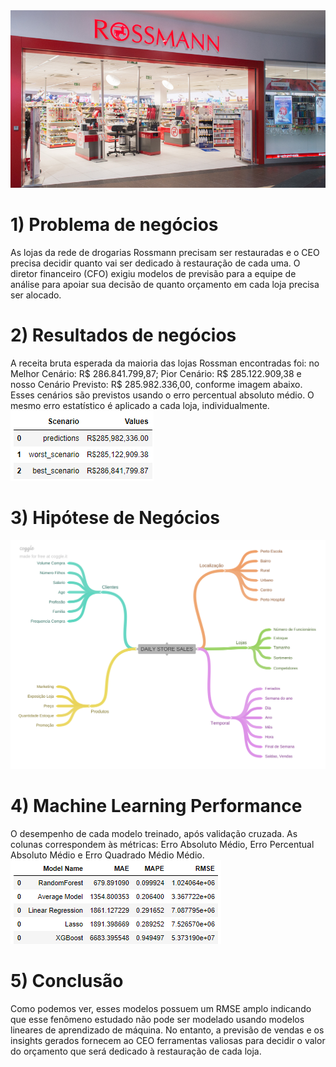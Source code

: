 <img src="/img/Rossmann.jpg" alt="rossmann"/>

<h1> 1) Problema de negócios </h1>
As lojas da rede de drogarias Rossmann precisam ser restauradas e o CEO precisa decidir quanto vai ser dedicado à restauração de cada uma. O diretor financeiro (CFO) exigiu modelos de previsão para a equipe de análise para apoiar sua decisão de quanto orçamento em cada loja precisa ser alocado.


<h1> 2) Resultados de negócios </h1>
A receita bruta esperada da maioria das lojas Rossman encontradas foi: no Melhor Cenário: R$ 286.841.799,87; Pior Cenário: R$ 285.122.909,38 e nosso Cenário Previsto: R$ 285.982.336,00, conforme imagem abaixo. Esses cenários são previstos usando o erro percentual absoluto médio. O mesmo erro estatístico é aplicado a cada loja, individualmente. 

<img src="/img/Scenario.png" alt="scenario"/>

<h1> 3) Hipótese de Negócios </h1>


  
<img src="/img/MindMapHypothesis.png" alt="mindmap"/>
  
  

<h1> 4) Machine Learning Performance </h1>
O desempenho de cada modelo treinado, após validação cruzada. As colunas correspondem às métricas: Erro Absoluto Médio, Erro Percentual Absoluto Médio e Erro Quadrado Médio Médio.


<img src="/img/Machine.png" alt="machine"/>


<h1> 5) Conclusão </h1>

  Como podemos ver, esses modelos possuem um RMSE amplo indicando que esse fenômeno estudado não pode ser modelado usando modelos lineares de aprendizado de máquina. No entanto, a previsão de vendas e os insights gerados fornecem ao CEO ferramentas valiosas para decidir o valor do orçamento que será dedicado à restauração de cada loja.
  
  
  
